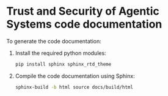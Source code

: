 # Trust and Security of Agentic Systems code documentation

To generate the code documentation:
1. Install the required python modules:
    ```bash
    pip install sphinx sphinx_rtd_theme
    ```
2. Compile the code documentation using Sphinx:
    ```bash
   sphinx-build -b html source docs/build/html 
   ```